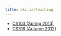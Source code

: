 ```yaml
---
title: akc.is/teaching
---
```


* [CS103 (Spring 2013)](https://personal.cis.strath.ac.uk/anders.claesson/cs103)
* [CS316 (Autumn 2012)](https://personal.cis.strath.ac.uk/anders.claesson/cs316)
